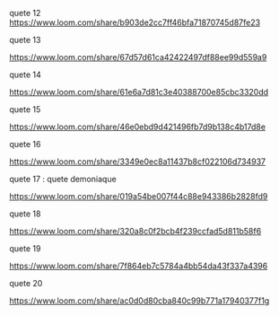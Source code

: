 quete 12
https://www.loom.com/share/b903de2cc7ff46bfa71870745d87fe23

quete 13 

https://www.loom.com/share/67d57d61ca42422497df88ee99d559a9

quete 14 

https://www.loom.com/share/61e6a7d81c3e40388700e85cbc3320dd

quete 15

https://www.loom.com/share/46e0ebd9d421496fb7d9b138c4b17d8e

quete 16

https://www.loom.com/share/3349e0ec8a11437b8cf022106d734937

quete 17 : quete demoniaque

https://www.loom.com/share/019a54be007f44c88e943386b2828fd9

quete 18

https://www.loom.com/share/320a8c0f2bcb4f239ccfad5d811b58f6

quete 19

https://www.loom.com/share/7f864eb7c5784a4bb54da43f337a4396

quete 20

https://www.loom.com/share/ac0d0d80cba840c99b771a17940377f1g
